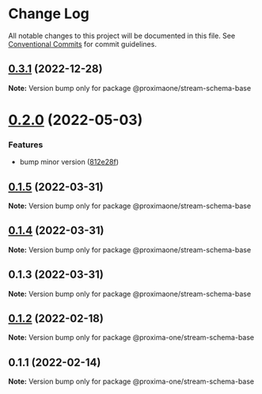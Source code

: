 # Change Log

All notable changes to this project will be documented in this file.
See [Conventional Commits](https://conventionalcommits.org) for commit guidelines.

## [0.3.1](https://github.com/proxima-one/stream-schemas/compare/@proximaone/stream-schema-base@0.2.0...@proximaone/stream-schema-base@0.3.1) (2022-12-28)

**Note:** Version bump only for package @proximaone/stream-schema-base





# [0.2.0](https://github.com/proxima-one/stream-schemas/compare/@proximaone/stream-schema-base@0.1.12...@proximaone/stream-schema-base@0.2.0) (2022-05-03)


### Features

* bump minor version ([812e28f](https://github.com/proxima-one/stream-schemas/commit/812e28f9f1f610f70836f338a4dcd007944f2880))





## [0.1.5](https://github.com/proxima-one/proxima-npm/compare/@proximaone/stream-schema-base@0.1.4...@proximaone/stream-schema-base@0.1.5) (2022-03-31)

**Note:** Version bump only for package @proximaone/stream-schema-base





## [0.1.4](https://github.com/proxima-one/proxima-npm/compare/@proximaone/stream-schema-base@0.1.3...@proximaone/stream-schema-base@0.1.4) (2022-03-31)

**Note:** Version bump only for package @proximaone/stream-schema-base





## 0.1.3 (2022-03-31)

**Note:** Version bump only for package @proximaone/stream-schema-base





## [0.1.2](https://github.com/proxima-one/proxima-npm/compare/@proxima-one/stream-schema-base@0.1.1...@proxima-one/stream-schema-base@0.1.2) (2022-02-18)

**Note:** Version bump only for package @proxima-one/stream-schema-base





## 0.1.1 (2022-02-14)

**Note:** Version bump only for package @proxima-one/stream-schema-base
